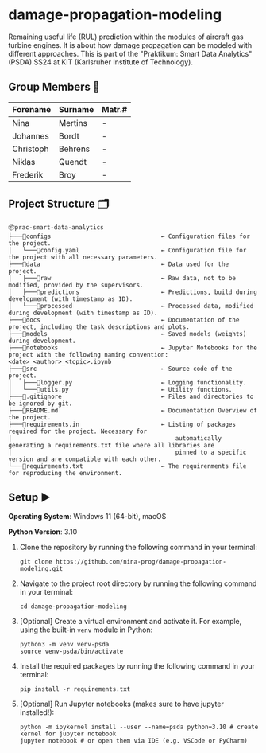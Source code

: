 # damage-propagation-modeling
Remaining useful life (RUL) prediction within the modules of aircraft gas turbine engines.  It is about how damage propagation can be modeled with different approaches. This is part of the "Praktikum: Smart Data Analytics" (PSDA) SS24 at KIT (Karlsruher Institute of Technology). 

## Group Members 👤 
| Forename  | Surname | Matr.#  |
|-----------|---------|---------|
| Nina      | Mertins | - |
| Johannes  | Bordt   | - |
| Christoph | Behrens | - |
| Niklas    | Quendt  | - |
| Frederik  | Broy     | - |

## Project Structure 🗂️
```
📦prac-smart-data-analytics
├───📂configs                               ← Configuration files for the project.
│   └───📄config.yaml                       ← Configuration file for the project with all necessary parameters.
├───📂data                                  ← Data used for the project.
│   ├───📂raw                               ← Raw data, not to be modified, provided by the supervisors.
│   ├───📂predictions                       ← Predictions, build during development (with timestamp as ID).
│   └───📂processed                         ← Processed data, modified during development (with timestamp as ID).
├───📂docs                                  ← Documentation of the project, including the task descriptions and plots.
├───📂models                                ← Saved models (weights) during development.
├───📂notebooks                             ← Jupyter Notebooks for the project with the following naming convention: <date>_<author>_<topic>.ipynb
├───📂src                                   ← Source code of the project.
│   ├───📄logger.py                         ← Logging functionality.
│   └───📄utils.py                          ← Utility functions.
├───📄.gitignore                            ← Files and directories to be ignored by git.
├───📄README.md                             ← Documentation Overview of the project.
├───📄requirements.in                       ← Listing of packages required for the project. Necessary for 
│                                              automatically generating a requirements.txt file where all libraries are 
│                                              pinned to a specific version and are compatible with each other.
└───📄requirements.txt                      ← The requirenments file for reproducing the environment.
```

## Setup ▶️
**Operating System**: Windows 11 (64-bit), macOS

**Python Version**: 3.10

1. Clone the repository by running the following command in your terminal:

   ```
   git clone https://github.com/nina-prog/damage-propagation-modeling.git
   ```

2. Navigate to the project root directory by running the following command in your terminal:

   ```
   cd damage-propagation-modeling
   ```

3. [Optional] Create a virtual environment and activate it. For example, using the built-in `venv` module in Python:

   ```
   python3 -m venv venv-psda
   source venv-psda/bin/activate
   ```

5. Install the required packages by running the following command in your terminal:

   ```
   pip install -r requirements.txt
   ```
   
7. [Optional] Run Jupyter notebooks (makes sure to have jupyter installed!):

   ```
   python -m ipykernel install --user --name=psda python=3.10 # create kernel for jupyter notebook
   jupyter notebook # or open them via IDE (e.g. VSCode or PyCharm)
   ```
